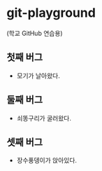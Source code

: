 # git-playground
(학교 GitHub 연습용)

## 첫째 버그

- 모기가 날아왔다.

## 둘째 버그

- 쇠똥구리가 굴러왔다.

## 셋째 버그

- 장수풍뎅이가 앉아있다.
